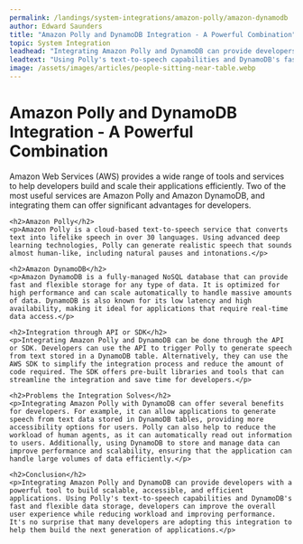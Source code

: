 ```yaml
---
permalink: /landings/system-integrations/amazon-polly/amazon-dynamodb
author: Edward Saunders
title: "Amazon Polly and DynamoDB Integration - A Powerful Combination"
topic: System Integration
leadhead: "Integrating Amazon Polly and DynamoDB can provide developers with a powerful tool to build scalable, accessible, and efficient applications"
leadtext: "Using Polly's text-to-speech capabilities and DynamoDB's fast and flexible data storage, developers can improve the overall user experience while reducing workload and improving performance. It's no surprise that many developers are adopting this integration to help them build the next generation of applications."
image: /assets/images/articles/people-sitting-near-table.webp
---
```

<div class="arttext">	<h1>Amazon Polly and DynamoDB Integration - A Powerful Combination</h1>
	<p>Amazon Web Services (AWS) provides a wide range of tools and services to help developers build and scale their applications efficiently. Two of the most useful services are Amazon Polly and Amazon DynamoDB, and integrating them can offer significant advantages for developers.</p>

	<h2>Amazon Polly</h2>
	<p>Amazon Polly is a cloud-based text-to-speech service that converts text into lifelike speech in over 30 languages. Using advanced deep learning technologies, Polly can generate realistic speech that sounds almost human-like, including natural pauses and intonations.</p>

	<h2>Amazon DynamoDB</h2>
	<p>Amazon DynamoDB is a fully-managed NoSQL database that can provide fast and flexible storage for any type of data. It is optimized for high performance and can scale automatically to handle massive amounts of data. DynamoDB is also known for its low latency and high availability, making it ideal for applications that require real-time data access.</p>

	<h2>Integration through API or SDK</h2>
	<p>Integrating Amazon Polly and DynamoDB can be done through the API or SDK. Developers can use the API to trigger Polly to generate speech from text stored in a DynamoDB table. Alternatively, they can use the AWS SDK to simplify the integration process and reduce the amount of code required. The SDK offers pre-built libraries and tools that can streamline the integration and save time for developers.</p>

	<h2>Problems the Integration Solves</h2>
	<p>Integrating Amazon Polly with DynamoDB can offer several benefits for developers. For example, it can allow applications to generate speech from text data stored in DynamoDB tables, providing more accessibility options for users. Polly can also help to reduce the workload of human agents, as it can automatically read out information to users. Additionally, using DynamoDB to store and manage data can improve performance and scalability, ensuring that the application can handle large volumes of data efficiently.</p>

	<h2>Conclusion</h2>
	<p>Integrating Amazon Polly and DynamoDB can provide developers with a powerful tool to build scalable, accessible, and efficient applications. Using Polly's text-to-speech capabilities and DynamoDB's fast and flexible data storage, developers can improve the overall user experience while reducing workload and improving performance. It's no surprise that many developers are adopting this integration to help them build the next generation of applications.</p>
</div>